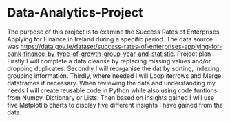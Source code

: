 # Data-Analytics-Project
The purpose of this project is to examine the Success Rates of Enterprises Applying for Finance in Ireland during a specific period.
The data source was https://data.gov.ie/dataset/success-rates-of-enterprises-applying-for-bank-finance-by-type-of-growth-group-year-and-statistic.
Project plan
Firstly I will complete a data cleanse by replacing missing values and/or dropping duplicates. 
Secondly I will reorganise the dat by sorting, indexing, grouping information. 
Thirdly, where needed I will Loop iterrows and Merge dataframes if necessary.
When reviewing the data and understanding my needs I will create reusable code in Python while also using code funtions from Numpy. 
Dictionary or Lists. 
Then based on insights gained I will use five Matplotlib charts to display five different insights I have gained from the data. 
